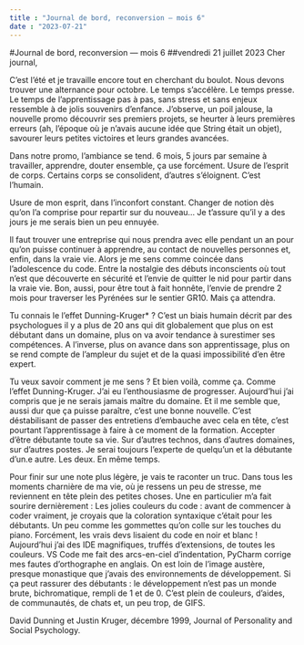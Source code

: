 ```yaml
---
title : "Journal de bord, reconversion — mois 6"
date : "2023-07-21"
---
```


#Journal de bord, reconversion — mois 6
##vendredi 21 juillet 2023
Cher journal,

C’est l’été et je travaille encore tout en cherchant du boulot. Nous devons trouver une alternance pour octobre. Le temps s’accélère. Le temps presse. Le temps de l’apprentissage pas à pas, sans stress et sans enjeux ressemble à de jolis souvenirs d’enfance. J’observe, un poil jalouse, la nouvelle promo découvrir ses premiers projets, se heurter à leurs premières erreurs (ah, l’époque où je n’avais aucune idée que String était un objet), savourer leurs petites victoires et leurs grandes avancées.

Dans notre promo, l’ambiance se tend. 6 mois, 5 jours par semaine à travailler, apprendre, douter ensemble, ça use forcément. Usure de l’esprit de corps. Certains corps se consolident, d’autres s’éloignent. C’est l’humain.

Usure de mon esprit, dans l’inconfort constant. Changer de notion dès qu’on l’a comprise pour repartir sur du nouveau… Je t’assure qu’il y a des jours je me serais bien un peu ennuyée.

Il faut trouver une entreprise qui nous prendra avec elle pendant un an pour qu’on puisse continuer à apprendre, au contact de nouvelles personnes et, enfin, dans la vraie vie. Alors je me sens comme coincée dans l’adolescence du code. Entre la nostalgie des débuts inconscients où tout n’est que découverte en sécurité et l’envie de quitter le nid pour partir dans la vraie vie. Bon, aussi, pour être tout à fait honnête, l’envie de prendre 2 mois pour traverser les Pyrénées sur le sentier GR10. Mais ça attendra.

Tu connais le l’effet Dunning-Kruger* ? C’est un biais humain décrit par des psychologues il y a plus de 20 ans qui dit globalement que plus on est débutant dans un domaine, plus on va avoir tendance à surestimer ses compétences. A l’inverse, plus on avance dans son apprentissage, plus on se rend compte de l’ampleur du sujet et de la quasi impossibilité d’en être expert.

Tu veux savoir comment je me sens ? Et bien voilà, comme ça. Comme l’effet Dunning-Kruger. J’ai eu l’enthousiasme de progresser. Aujourd’hui j’ai compris que je ne serais jamais maître du domaine. Et il me semble que, aussi dur que ça puisse paraître, c’est une bonne nouvelle. C’est déstabilisant de passer des entretiens d’embauche avec cela en tête, c’est pourtant l’apprentissage à faire à ce moment de la formation. Accepter d’être débutante toute sa vie. Sur d’autres technos, dans d’autres domaines, sur d’autres postes. Je serai toujours l’experte de quelqu’un et la débutante d’un.e autre. Les deux. En même temps.

Pour finir sur une note plus légère, je vais te raconter un truc. Dans tous les moments charnière de ma vie, où je ressens un peu de stresse, me reviennent en tête plein des petites choses. Une en particulier m’a fait sourire dernièrement : Les jolies couleurs du code : avant de commencer à coder vraiment, je croyais que la coloration syntaxique c’était pour les débutants. Un peu comme les gommettes qu’on colle sur les touches du piano. Forcément, les vrais devs lisaient du code en noir et blanc ! Aujourd’hui j’ai des IDE magnifiques, truffés d’extensions, de toutes les couleurs. VS Code me fait des arcs-en-ciel d’indentation, PyCharm corrige mes fautes d’orthographe en anglais. On est loin de l’image austère, presque monastique que j’avais des environnements de développement. Si ça peut rassurer des débutants : le développement n’est pas un monde brute, bichromatique, rempli de 1 et de 0. C’est plein de couleurs, d’aides, de communautés, de chats et, un peu trop, de GIFS.

David Dunning et Justin Kruger, décembre 1999, Journal of Personality and Social Psychology.